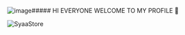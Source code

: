 ![image](https://github.com/user-attachments/assets/a5ddc04f-702d-48f7-be43-28c2f77180da)##### HI EVERYONE WELCOME TO MY PROFILE 👋

<!--
**Syaa-Store/Syaa-Store** is a ✨ _special_ ✨ repository because its `README.md` (this file) appears on your GitHub profile.

Here are some ideas to get you started:

- 🔭 I’m currently working on ...
- 🌱 I’m currently learning ...
- 👯 I’m looking to collaborate on ...
- 🤔 I’m looking for help with ...
- 💬 Ask me about ...
- 📫 How to reach me: ...
- 😄 Pronouns: ...
- ⚡ Fun fact: ...
-->

![SyaaStore]([https://cdn.discordapp.com/attachments/1361997213773074479/1384778652172025926/SyaaStore.png?ex=68579f9e&is=68564e1e&hm=3af41dba365182e3724684c253ee5cb28783d2055a0fee7cdb6f47adb28550a1&](https://cdn.discordapp.com/attachments/1361988801068666893/1386006008392056925/github-header-image.png?ex=6858222f&is=6856d0af&hm=10417c58fbff4e9c86c3fe4992b74ada384d61edbc31f118ab4881539cbcd70d&))
